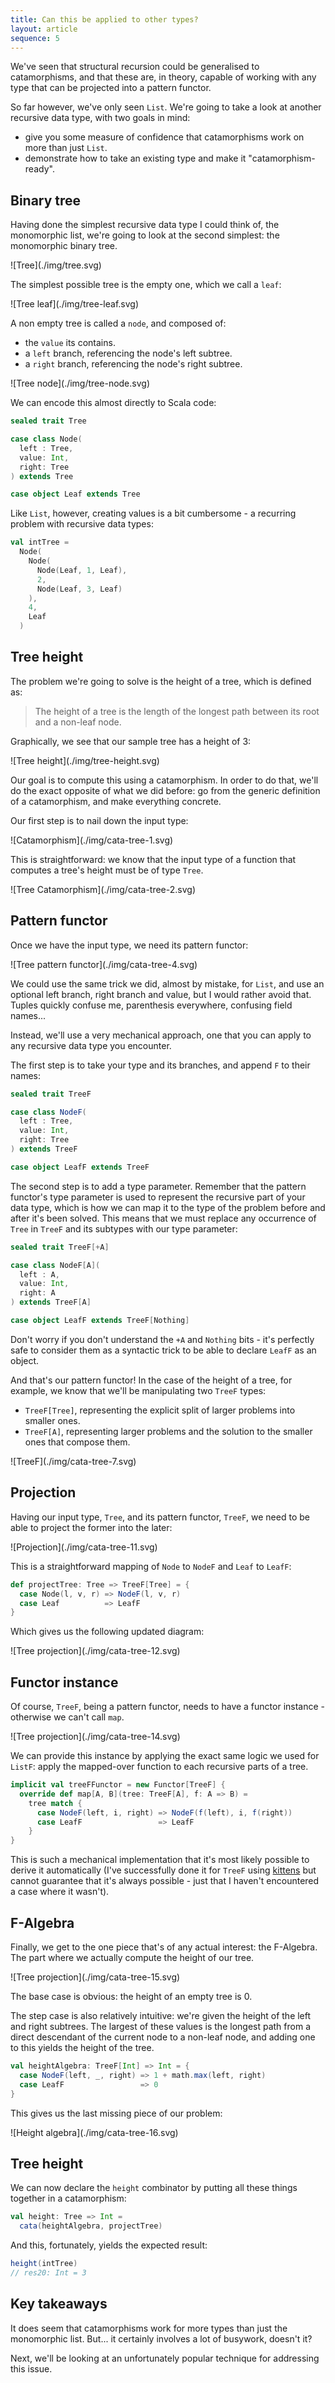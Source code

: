 ```yaml
---
title: Can this be applied to other types?
layout: article
sequence: 5
---
```


We've seen that structural recursion could be generalised to catamorphisms, and that these are, in theory, capable of working with any type that can be projected into a pattern functor.

So far however, we've only seen `List`. We're going to take a look at another recursive data type, with two goals in mind:
- give you some measure of confidence that catamorphisms work on more than just `List`.
- demonstrate how to take an existing type and make it "catamorphism-ready".

## Binary tree

Having done the simplest recursive data type I could think of, the monomorphic list, we're going to look at the second simplest: the monomorphic binary tree.

<span class="figure">
![Tree](./img/tree.svg)
</span>

The simplest possible tree is the empty one, which we call a `leaf`:

<span class="figure">
![Tree leaf](./img/tree-leaf.svg)
</span>


A non empty tree is called a `node`, and composed of:
- the `value` its contains.
- a `left` branch, referencing the node's left subtree.
- a `right` branch, referencing the node's right subtree.

<span class="figure">
![Tree node](./img/tree-node.svg)
</span>

We can encode this almost directly to Scala code:

```scala
sealed trait Tree

case class Node(
  left : Tree,
  value: Int,
  right: Tree
) extends Tree

case object Leaf extends Tree
```

Like `List`, however, creating values is a bit cumbersome - a recurring problem with recursive data types:

```scala
val intTree =
  Node(
    Node(
      Node(Leaf, 1, Leaf),
      2,
      Node(Leaf, 3, Leaf)
    ),
    4,
    Leaf
  )
```

## Tree height

The problem we're going to solve is the height of a tree, which is defined as:

> The height of a tree is the length of the longest path between its root and a non-leaf node.

Graphically, we see that our sample tree has a height of 3:

<span class="figure">
![Tree height](./img/tree-height.svg)
</span>

Our goal is to compute this using a catamorphism. In order to do that, we'll do the exact opposite of what we did before: go from the generic definition of a catamorphism, and make everything concrete.

Our first step is to nail down the input type:

<span class="figure">
![Catamorphism](./img/cata-tree-1.svg)
</span>

This is straightforward: we know that the input type of a function that computes a tree's height must be of type `Tree`.

<span class="figure">
![Tree Catamorphism](./img/cata-tree-2.svg)
</span>

## Pattern functor

Once we have the input type, we need its pattern functor:

<span class="figure">
![Tree pattern functor](./img/cata-tree-4.svg)
</span>

We could use the same trick we did, almost by mistake, for `List`, and use an optional left branch, right branch and value, but I would rather avoid that. Tuples quickly confuse me, parenthesis everywhere, confusing field names...

Instead, we'll use a very mechanical approach, one that you can apply to any recursive data type you encounter.

The first step is to take your type and its branches, and append `F` to their names:

```scala
sealed trait TreeF

case class NodeF(
  left : Tree,
  value: Int,
  right: Tree
) extends TreeF

case object LeafF extends TreeF
```

The second step is to add a type parameter. Remember that the pattern functor's type parameter is used to represent the recursive part of your data type, which is how we can map it to the type of the problem before and after it's been solved. This means that we must replace any occurrence of `Tree` in `TreeF` and its subtypes with our type parameter:

```scala
sealed trait TreeF[+A]

case class NodeF[A](
  left : A,
  value: Int,
  right: A
) extends TreeF[A]

case object LeafF extends TreeF[Nothing]
```

Don't worry if you don't understand the `+A` and `Nothing` bits - it's perfectly safe to consider them as a syntactic trick to be able to declare `LeafF` as an object.

And that's our pattern functor! In the case of the height of a tree, for example, we know that we'll be manipulating two `TreeF` types:
- `TreeF[Tree]`, representing the explicit split of larger problems into smaller ones.
- `TreeF[A]`, representing larger problems and the solution to the smaller ones that compose them.


<span class="figure">
![TreeF](./img/cata-tree-7.svg)
</span>

## Projection

Having our input type, `Tree`, and its pattern functor, `TreeF`, we need to be able to project the former into the later:

<span class="figure">
![Projection](./img/cata-tree-11.svg)
</span>

This is a straightforward mapping of `Node` to `NodeF` and `Leaf` to `LeafF`:

```scala
def projectTree: Tree => TreeF[Tree] = {
  case Node(l, v, r) => NodeF(l, v, r)
  case Leaf          => LeafF
}
```

Which gives us the following updated diagram:

<span class="figure">
![Tree projection](./img/cata-tree-12.svg)
</span>

## Functor instance

Of course, `TreeF`, being a pattern functor, needs to have a functor instance - otherwise we can't call `map`.

<span class="figure">
![Tree projection](./img/cata-tree-14.svg)
</span>

We can provide this instance by applying the exact same logic we used for `ListF`: apply the mapped-over function to each recursive parts of a tree.

```scala
implicit val treeFFunctor = new Functor[TreeF] {
  override def map[A, B](tree: TreeF[A], f: A => B) =
    tree match {
      case NodeF(left, i, right) => NodeF(f(left), i, f(right))
      case LeafF                 => LeafF
    }
}
```

This is such a mechanical implementation that it's most likely possible to derive it automatically (I've successfully done it for `TreeF` using [kittens](https://github.com/typelevel/kittens) but cannot guarantee that it's always possible - just that I haven't encountered a case where it wasn't).


## F-Algebra

Finally, we get to the one piece that's of any actual interest: the F-Algebra. The part where we actually compute the height of our tree.

<span class="figure">
![Tree projection](./img/cata-tree-15.svg)
</span>

The base case is obvious: the height of an empty tree is 0.

The step case is also relatively intuitive: we're given the height of the left and right subtrees. The largest of these values is the longest path from a direct descendant of the current node to a non-leaf node, and adding one to this yields the height of the tree.


```scala
val heightAlgebra: TreeF[Int] => Int = {
  case NodeF(left, _, right) => 1 + math.max(left, right)
  case LeafF                 => 0
}
```

This gives us the last missing piece of our problem:

<span class="figure">
![Height algebra](./img/cata-tree-16.svg)
</span>


## Tree height

We can now declare the `height` combinator by putting all these things together in a catamorphism:

```scala
val height: Tree => Int =
  cata(heightAlgebra, projectTree)
```

And this, fortunately, yields the expected result:

```scala
height(intTree)
// res20: Int = 3
```

## Key takeaways

It does seem that catamorphisms work for more types than just the monomorphic list. But... it certainly involves a lot of busywork, doesn't it?

Next, we'll be looking at an unfortunately popular technique for addressing this issue.
